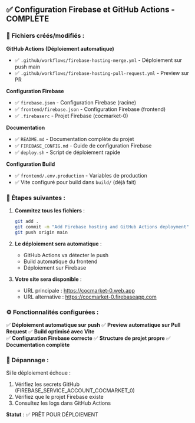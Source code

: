 ## ✅ Configuration Firebase et GitHub Actions - COMPLÈTE

### 📁 Fichiers créés/modifiés :

**GitHub Actions (Déploiement automatique)**
- ✅ `.github/workflows/firebase-hosting-merge.yml` - Déploiement sur push main
- ✅ `.github/workflows/firebase-hosting-pull-request.yml` - Preview sur PR

**Configuration Firebase**
- ✅ `firebase.json` - Configuration Firebase (racine)
- ✅ `frontend/firebase.json` - Configuration Firebase (frontend)
- ✅ `.firebaserc` - Projet Firebase (cocmarket-0)

**Documentation**
- ✅ `README.md` - Documentation complète du projet
- ✅ `FIREBASE_CONFIG.md` - Guide de configuration Firebase
- ✅ `deploy.sh` - Script de déploiement rapide

**Configuration Build**
- ✅ `frontend/.env.production` - Variables de production
- ✅ Vite configuré pour build dans `build/` (déjà fait)

### 🚀 Étapes suivantes :

1. **Commitez tous les fichiers** :
   ```bash
   git add .
   git commit -m "Add Firebase hosting and GitHub Actions deployment"
   git push origin main
   ```

2. **Le déploiement sera automatique** :
   - GitHub Actions va détecter le push
   - Build automatique du frontend
   - Déploiement sur Firebase

3. **Votre site sera disponible** :
   - URL principale : https://cocmarket-0.web.app
   - URL alternative : https://cocmarket-0.firebaseapp.com

### ⚙️ Fonctionnalités configurées :

✅ **Déploiement automatique sur push**
✅ **Preview automatique sur Pull Request**
✅ **Build optimisé avec Vite**  
✅ **Configuration Firebase correcte**
✅ **Structure de projet propre**
✅ **Documentation complète**

### 🔧 Dépannage :

Si le déploiement échoue :
1. Vérifiez les secrets GitHub (FIREBASE_SERVICE_ACCOUNT_COCMARKET_0)
2. Vérifiez que le projet Firebase existe
3. Consultez les logs dans GitHub Actions

**Statut** : ✅ PRÊT POUR DÉPLOIEMENT